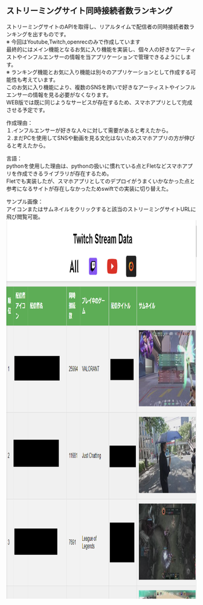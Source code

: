 ## ストリーミングサイト同時接続者数ランキング  
ストリーミングサイトのAPIを取得し、リアルタイムで配信者の同時接続者数ランキングを出すものです。  
※ 今回はYoutube,Twitch,openrecのみで作成しています  
最終的にはメイン機能となるお気に入り機能を実装し、個々人の好きなアーティストやインフルエンサーの情報を当アプリケーションで管理できるようにします。  
※ ランキング機能とお気に入り機能は別々のアプリケーションとして作成する可能性も考えています。  
このお気に入り機能により、複数のSNSを跨いで好きなアーティストやインフルエンサーの情報を見る必要がなくなります。  
WEB版では既に同じようなサービスが存在するため、スマホアプリとして完成させる予定です。  

作成理由：  
１.インフルエンサーが好きな人々に対して需要があると考えたから。  
２.まだPCを使用してSNSや動画を見る文化はないためスマホアプリの方が伸びると考えたから。

言語：  
pythonを使用した理由は、pythonの扱いに慣れている点とFletなどスマホアプリを作成できるライブラリが存在するため。  
Fletでも実装したが、スマホアプリとしてのデプロイがうまくいかなかった点と参考になるサイトが存在しなかったためswiftでの実装に切り替えた。

サンプル画像：  
アイコンまたはサムネイルをクリックすると該当のストリーミングサイトURLに飛び閲覧可能。  
<img src=./sample.png wide="2000" height="1000">
